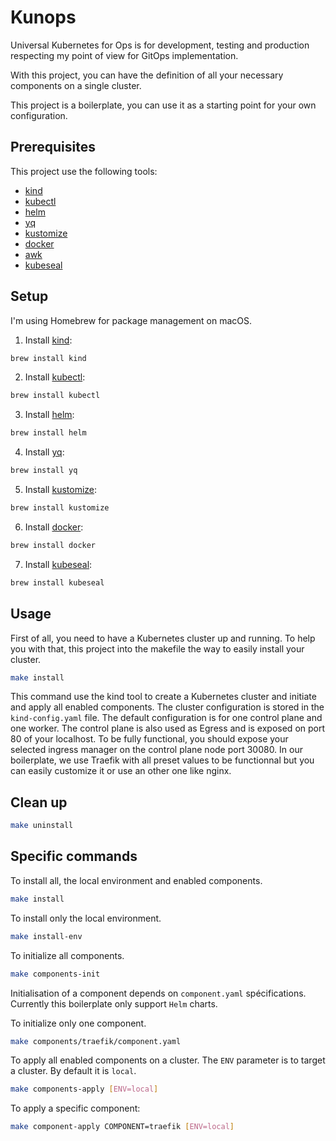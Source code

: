# Kunops

Universal Kubernetes for Ops is for development, testing and production respecting my point of view for GitOps implementation.

With this project, you can have the definition of all your necessary components on a single cluster.

This project is a boilerplate, you can use it as a starting point for your own configuration.

## Prerequisites

This project use the following tools:

- [kind](https://kind.sigs.k8s.io/docs/user/quick-start/)
- [kubectl](https://kubernetes.io/docs/tasks/tools/)
- [helm](https://helm.sh/docs/intro/installing/)
- [yq](https://github.com/mikefarah/yq)
- [kustomize](https://kubernetes-sigs.github.io/kustomize/)
- [docker](https://docs.docker.com/engine/install/)
- [awk](https://www.grymoire.com/Unix/awk.html)
- [kubeseal](https://github.com/bitnami-labs/sealed-secrets)

## Setup

I'm using Homebrew for package management on macOS.

1. Install [kind](https://kind.sigs.k8s.io/docs/user/quick-start/):
```bash
brew install kind
```
2. Install [kubectl](https://kubernetes.io/docs/tasks/tools/):
```bash
brew install kubectl
```
3. Install [helm](https://helm.sh/docs/intro/installing/):
```bash
brew install helm
```
4. Install [yq](https://github.com/mikefarah/yq):
```bash
brew install yq
```
5. Install [kustomize](https://kubernetes-sigs.github.io/kustomize/):
```bash
brew install kustomize
```
6. Install [docker](https://docs.docker.com/engine/install/):
```bash
brew install docker
```
7. Install [kubeseal](https://github.com/bitnami-labs/sealed-secrets):
```bash
brew install kubeseal
```

## Usage
First of all, you need to have a Kubernetes cluster up and running.
To help you with that, this project into the makefile the way to easily install your cluster.

```bash
make install
```

This command use the kind tool to create a Kubernetes cluster and initiate and apply all enabled components.
The cluster configuration is stored in the `kind-config.yaml` file.
The default configuration is for one control plane and one worker.
The control plane is also used as Egress and is exposed on port 80 of your localhost.
To be fully functional, you should expose your selected ingress manager on the control plane node port 30080.
In our boilerplate, we use Traefik with all preset values to be functionnal but you can easily customize it or use an other one like nginx.

## Clean up 
```bash
make uninstall  
```

## Specific commands

To install all, the local environment and enabled components.
```bash
make install
```

To install only the local environment.
```bash
make install-env
```

To initialize all components.
```bash
make components-init
```
Initialisation of a component depends on `component.yaml` spécifications.
Currently this boilerplate only support `Helm` charts.

To initialize only one component.
```bash
make components/traefik/component.yaml
```

To apply all enabled components on a cluster.
The `ENV` parameter is to target a cluster. By default it is `local`.
```bash
make components-apply [ENV=local]
```

To apply a specific component:
```bash
make component-apply COMPONENT=traefik [ENV=local]
```
